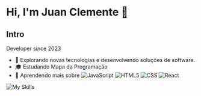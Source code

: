 # Hi, I'm Juan Clemente 👋

## Intro

Developer since 2023
- 🤔 Explorando novas tecnologias e desenvolvendo soluções de software.
- 🎓 Estudando Mapa da Programação 
- 🌱 Aprendendo mais sobre ![JavaScript](https://img.shields.io/badge/-JavaScript-333333?style=flat&logo=javascript) ![HTML5](https://img.shields.io/badge/-HTML5-333333?style=flat&logo=HTML5) ![CSS](https://img.shields.io/badge/-CSS-333333?style=flat&logo=CSS3&logoColor=1572B6) ![React](https://img.shields.io/badge/-React-333333?style=flat&logo=react)

![My Skills](https://skillicons.dev/icons?i=js,html,css,react)

